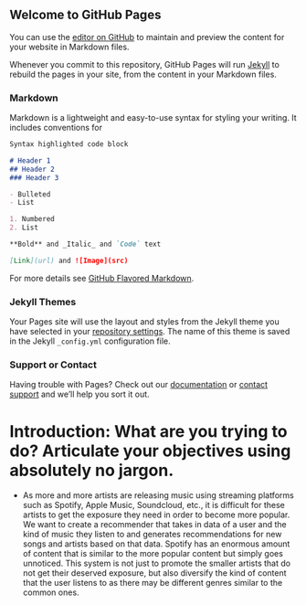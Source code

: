 ## Welcome to GitHub Pages

You can use the [editor on GitHub](https://github.com/akumar-0711/akumar-0711.github.io/edit/main/index.md) to maintain and preview the content for your website in Markdown files.

Whenever you commit to this repository, GitHub Pages will run [Jekyll](https://jekyllrb.com/) to rebuild the pages in your site, from the content in your Markdown files.

### Markdown

Markdown is a lightweight and easy-to-use syntax for styling your writing. It includes conventions for

```markdown
Syntax highlighted code block

# Header 1
## Header 2
### Header 3

- Bulleted
- List

1. Numbered
2. List

**Bold** and _Italic_ and `Code` text

[Link](url) and ![Image](src)
```

For more details see [GitHub Flavored Markdown](https://guides.github.com/features/mastering-markdown/).

### Jekyll Themes

Your Pages site will use the layout and styles from the Jekyll theme you have selected in your [repository settings](https://github.com/akumar-0711/akumar-0711.github.io/settings/pages). The name of this theme is saved in the Jekyll `_config.yml` configuration file.

### Support or Contact

Having trouble with Pages? Check out our [documentation](https://docs.github.com/categories/github-pages-basics/) or [contact support](https://support.github.com/contact) and we’ll help you sort it out.


# Introduction: What are you trying to do? Articulate your objectives using absolutely no jargon.
- As more and more artists are releasing music using streaming platforms such as Spotify, Apple Music, Soundcloud, etc., it is difficult for these artists to get the exposure they need in order to become more popular. We want to create a recommender that takes in data of a user and the kind of music they listen to and generates recommendations for new songs and artists based on that data. Spotify has an enormous amount of content that is similar to the more popular content but simply goes unnoticed. This system is not just to promote the smaller artists that do not get their deserved exposure, but also diversify the kind of content that the user listens to as there may be different genres similar to the common ones.
